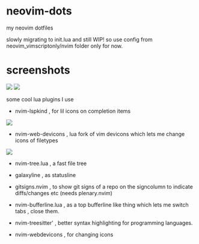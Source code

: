# neovim-dots
my neovim dotfiles 

slowly migrating to init.lua and still WIP! so use config from neovim_vimscriptonly/nvim folder only for now.

# screenshots

<img src ="https://raw.githubusercontent.com/siduck76/personal-backup/master/rice%20flex/nvimRice1.png">
<img src ="https://raw.githubusercontent.com/siduck76/personal-backup/master/rice%20flex/nvimRice2.png">

some cool lua plugins I use 



- nvim-lspkind , for lil icons on completion items
<img src = "https://raw.githubusercontent.com/siduck76/personal-backup/master/rice%20flex/lspkind.png">

- nvim-web-devicons , lua fork of vim devicons which lets me change icons of filetypes

<img src = "https://raw.githubusercontent.com/siduck76/personal-backup/master/rice%20flex/image.png">


- nvim-tree.lua , a fast file tree 
- galaxyline , as statusline 
- gitsigns.nvim , to show git signs of a repo on the signcolumn to indicate diffs/changes etc  (needs plenary.nvim)
- nvim-bufferline.lua , as a top bufferline like thing which lets me switch tabs , close them.
- nvim-treesitter' , better syntax highlighting for programming languages.

- nvim-webdevicons , for changing icons 

